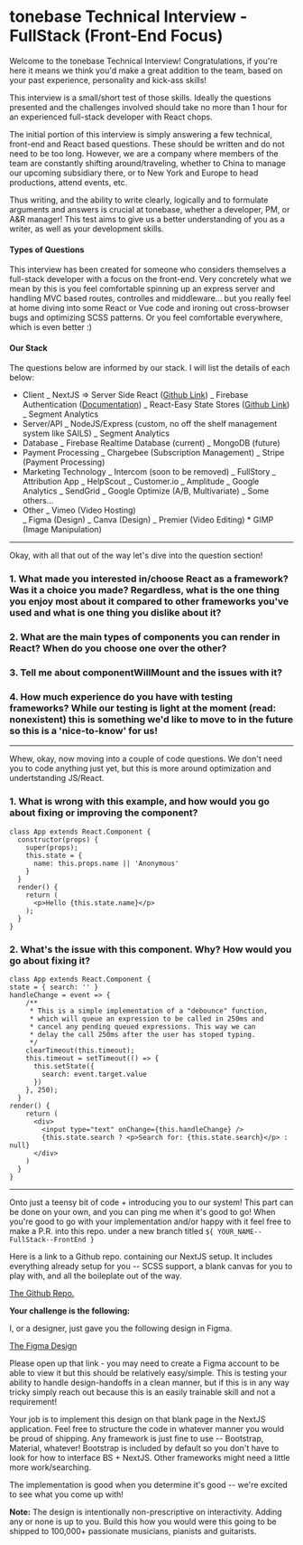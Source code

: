 # tonebase Technical Interview - FullStack (Front-End Focus)

Welcome to the tonebase Technical Interview! Congratulations, if you're here it means we think you'd make a great addition to the team, based on your past experience, personality and kick-ass skills!

This interview is a small/short test of those skills. Ideally the questions presented and the challenges involved should take no more than 1 hour for an experienced full-stack developer with React chops.

The initial portion of this interview is simply answering a few technical, front-end and React based questions. These should be written and do not need to be too long. However, we are a company where members of the team are constantly shifting around/traveling, whether to China to manage our upcoming subsidiary there, or to New York and Europe to head productions, attend events, etc.

Thus writing, and the ability to write clearly, logically and to formulate arguments and answers is crucial at tonebase, whether a developer, PM, or A&R manager! This test aims to give us a better understanding of you as a writer, as well as your development skills.

#### Types of Questions

This interview has been created for someone who considers themselves a full-stack developer with a focus on the front-end. Very concretely what we mean by this is you feel comfortable spinning up an express server and handling MVC based routes, controlles and middleware... but you really feel at home diving into some React or Vue code and ironing out cross-browser bugs and optimizing SCSS patterns. Or you feel comfortable everywhere, which is even better :)

#### Our Stack

The questions below are informed by our stack. I will list the details of each below:

- Client
  _ NextJS => Server Side React ([Github Link](https://github.com/zeit/next.js))
  _ Firebase Authentication ([Documentation](https://firebase.google.com/docs/auth))
  _ React-Easy State Stores ([Github Link](https://github.com/solkimicreb/react-easy-state))
  _ Segment Analytics
- Server/API
  _ NodeJS/Express (custom, no off the shelf management system like SAILS)
  _ Segment Analytics
- Database
  _ Firebase Realtime Database (current)
  _ MongoDB (future)
- Payment Processing
  _ Chargebee (Subscription Management)
  _ Stripe (Payment Processing)
- Marketing Technology
  _ Intercom (soon to be removed)
  _ FullStory
  _ Attribution App
  _ HelpScout
  _ Customer.io
  _ Amplitude
  _ Google Analytics
  _ SendGrid
  _ Google Optimize (A/B, Multivariate)
  _ Some others...
- Other
  _ Vimeo (Video Hosting)  
   _ Figma (Design)
  _ Canva (Design)
  _ Premier (Video Editing) \* GIMP (Image Manipulation)

---

Okay, with all that out of the way let's dive into the question section!

### 1. What made you interested in/choose React as a framework? Was it a choice you made? Regardless, what is the one thing you enjoy most about it compared to other frameworks you've used and what is one thing you dislike about it?

### 2. What are the main types of components you can render in React? When do you choose one over the other?

### 3. Tell me about componentWillMount and the issues with it?

### 4. How much experience do you have with testing frameworks? While our testing is light at the moment (read: nonexistent) this is something we'd like to move to in the future so this is a 'nice-to-know' for us!

---

Whew, okay, now moving into a couple of code questions. We don't need you to code anything just yet, but this is more around optimization and undertstanding JS/React.

### 1. What is wrong with this example, and how would you go about fixing or improving the component?

```
class App extends React.Component {
  constructor(props) {
    super(props);
    this.state = {
      name: this.props.name || 'Anonymous'
    }
  }
  render() {
    return (
      <p>Hello {this.state.name}</p>
    );
  }
}
```

### 2. What's the issue with this component. Why? How would you go about fixing it?

```
class App extends React.Component {
state = { search: '' }
handleChange = event => {
	/**
     * This is a simple implementation of a "debounce" function,
     * which will queue an expression to be called in 250ms and
     * cancel any pending queued expressions. This way we can
     * delay the call 250ms after the user has stoped typing.
     */
    clearTimeout(this.timeout);
    this.timeout = setTimeout(() => {
      this.setState({
        search: event.target.value
      })
    }, 250);
  }
render() {
    return (
      <div>
        <input type="text" onChange={this.handleChange} />
        {this.state.search ? <p>Search for: {this.state.search}</p> : null}
      </div>
    )
  }
}
```

---

Onto just a teensy bit of code + introducing you to our system! This part can be done on your own, and you can ping me when it's good to go! When you're good to go with your implementation and/or happy with it feel free to make a P.R. into this repo. under a new branch titled `${ YOUR_NAME--FullStack--FrontEnd }`

Here is a link to a Github repo. containing our NextJS setup. It includes everything already setup for you -- SCSS support, a blank canvas for you to play with, and all the boileplate out of the way.

[The Github Repo.](https://github.com/tonebase/tonebase-interviews-fs-fe)

**Your challenge is the following:**

I, or a designer, just gave you the following design in Figma.

[The Figma Design](https://www.figma.com/file/9lVu8DBWvR04IRuFI07eRX/tonebase-Interviews?node-id=0%3A1)

Please open up that link - you may need to create a Figma account to be able to view it but this should be relatively easy/simple. This is testing your ability to handle design-handoffs in a clean manner, but if this is in any way tricky simply reach out because this is an easily trainable skill and not a requirement!

Your job is to implement this design on that blank page in the NextJS application. Feel free to structure the code in whatever manner you would be proud of shipping. Any framework is just fine to use -- Bootstrap, Material, whatever! Bootstrap is included by default so you don't have to look for how to interface BS + NextJS. Other frameworks might need a little more work/searching.

The implementation is good when you determine it's good -- we're excited to see what you come up with!

**Note:** The design is intentionally non-prescriptive on interactivity. Adding any or none is up to you. Build this how you would were this going to be shipped to 100,000+ passionate musicians, pianists and guitarists.
